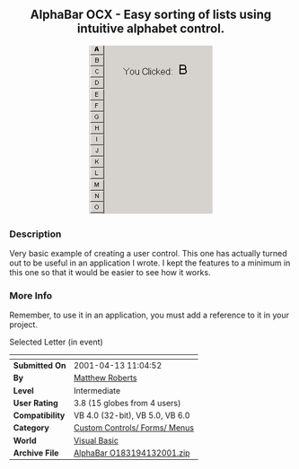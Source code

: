 ﻿<div align="center">

## AlphaBar OCX \- Easy sorting of lists using intuitive alphabet control\.

<img src="PIC200133119347812.JPG">
</div>

### Description

Very basic example of creating a user control. This one has actually turned out to be useful in an application I wrote. I kept the features to a minimum in this one so that it would be easier to see how it works.
 
### More Info
 
Remember, to use it in an application, you must add a reference to it in your project.

Selected Letter (in event)


<span>             |<span>
---                |---
**Submitted On**   |2001-04-13 11:04:52
**By**             |[Matthew Roberts](https://github.com/Planet-Source-Code/PSCIndex/blob/master/ByAuthor/matthew-roberts.md)
**Level**          |Intermediate
**User Rating**    |3.8 (15 globes from 4 users)
**Compatibility**  |VB 4\.0 \(32\-bit\), VB 5\.0, VB 6\.0
**Category**       |[Custom Controls/ Forms/  Menus](https://github.com/Planet-Source-Code/PSCIndex/blob/master/ByCategory/custom-controls-forms-menus__1-4.md)
**World**          |[Visual Basic](https://github.com/Planet-Source-Code/PSCIndex/blob/master/ByWorld/visual-basic.md)
**Archive File**   |[AlphaBar O183194132001\.zip](https://github.com/Planet-Source-Code/matthew-roberts-alphabar-ocx-easy-sorting-of-lists-using-intuitive-alphabet-control__1-22037/archive/master.zip)








